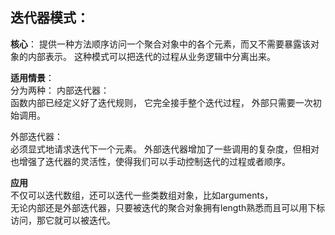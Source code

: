  ##  迭代器模式：  

 **核心**：   提供一种方法顺序访问一个聚合对象中的各个元素，而又不需要暴露该对象的内部表示。  这种模式可以把迭代的过程从业务逻辑中分离出来。

 **适用情景**：  
 分为两种： 
 内部迭代器：  
 函数内部已经定义好了迭代规则， 它完全接手整个迭代过程， 外部只需要一次初始调用。

 外部迭代器：  
必须显式地请求迭代下一个元素。
外部迭代器增加了一些调用的复杂度，但相对也增强了迭代器的灵活性，使得我们可以手动控制迭代的过程或者顺序。

**应用**  
不仅可以迭代数组，还可以迭代一些类数组对象，比如arguments，  
无论内部还是外部迭代器，只要被迭代的聚合对象拥有length熟悉而且可以用下标访问，那它就可以被迭代。
